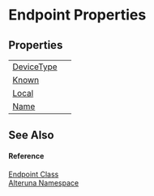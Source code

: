 # Endpoint Properties




## Properties
<table>
<tr>
<td><a href="P_Alteruna_Endpoint_DeviceType">DeviceType</a></td>
<td> </td></tr>
<tr>
<td><a href="P_Alteruna_Endpoint_Known">Known</a></td>
<td> </td></tr>
<tr>
<td><a href="P_Alteruna_Endpoint_Local">Local</a></td>
<td> </td></tr>
<tr>
<td><a href="P_Alteruna_Endpoint_Name">Name</a></td>
<td> </td></tr>
</table>

## See Also


#### Reference
<a href="T_Alteruna_Endpoint">Endpoint Class</a>  
<a href="N_Alteruna">Alteruna Namespace</a>  
